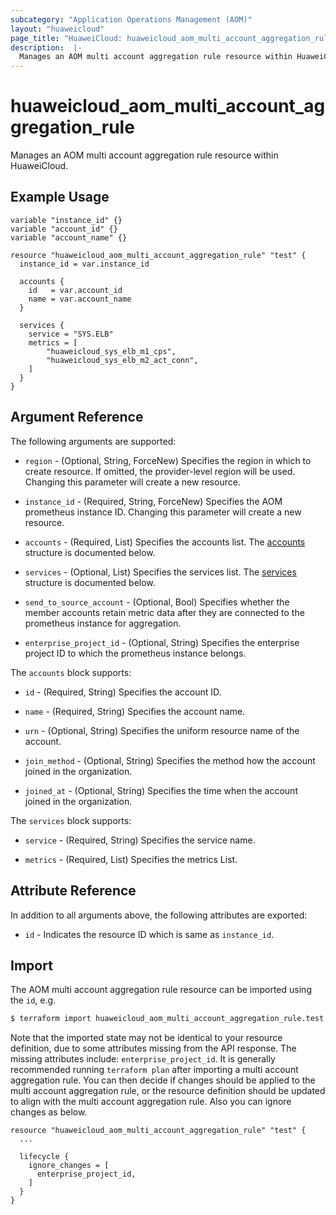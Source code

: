 ```yaml
---
subcategory: "Application Operations Management (AOM)"
layout: "huaweicloud"
page_title: "HuaweiCloud: huaweicloud_aom_multi_account_aggregation_rule"
description:  |-
  Manages an AOM multi account aggregation rule resource within HuaweiCloud.
---
```


# huaweicloud_aom_multi_account_aggregation_rule

Manages an AOM multi account aggregation rule resource within HuaweiCloud.

## Example Usage

```hcl
variable "instance_id" {}
variable "account_id" {}
variable "account_name" {}

resource "huaweicloud_aom_multi_account_aggregation_rule" "test" {
  instance_id = var.instance_id

  accounts {
    id   = var.account_id
    name = var.account_name
  }

  services {
    service = "SYS.ELB"
    metrics = [
        "huaweicloud_sys_elb_m1_cps",
        "huaweicloud_sys_elb_m2_act_conn",
    ]
  }
}
```

## Argument Reference

The following arguments are supported:

* `region` - (Optional, String, ForceNew) Specifies the region in which to create resource.
  If omitted, the provider-level region will be used. Changing this parameter will create a new resource.

* `instance_id` - (Required, String, ForceNew) Specifies the AOM prometheus instance ID.
  Changing this parameter will create a new resource.

* `accounts` - (Required, List) Specifies the accounts list.
  The [accounts](#accounts_struct) structure is documented below.

* `services` - (Optional, List) Specifies the services list.
  The [services](#services_struct) structure is documented below.

* `send_to_source_account` - (Optional, Bool) Specifies whether the member accounts retain metric data after they are
  connected to the prometheus instance for aggregation.

* `enterprise_project_id` - (Optional, String) Specifies the enterprise project ID to which the prometheus instance belongs.

<a name="accounts_struct"></a>
The `accounts` block supports:

* `id` - (Required, String) Specifies the account ID.

* `name` - (Required, String) Specifies the account name.

* `urn` - (Optional, String) Specifies the uniform resource name of the account.

* `join_method` - (Optional, String) Specifies the method how the account joined in the organization.

* `joined_at` - (Optional, String) Specifies the time when the account joined in the organization.

<a name="services_struct"></a>
The `services` block supports:

* `service` - (Required, String) Specifies the service name.

* `metrics` - (Required, List) Specifies the metrics List.

## Attribute Reference

In addition to all arguments above, the following attributes are exported:

* `id` - Indicates the resource ID which is same as `instance_id`.

## Import

The AOM multi account aggregation rule resource can be imported using the `id`, e.g.

```bash
$ terraform import huaweicloud_aom_multi_account_aggregation_rule.test <id>
```

Note that the imported state may not be identical to your resource definition, due to some attributes missing from
the API response. The missing attributes include: `enterprise_project_id`.
It is generally recommended running `terraform plan` after importing a multi account aggregation rule.
You can then decide if changes should be applied to the multi account aggregation rule, or the resource definition
should be updated to align with the multi account aggregation rule. Also you can ignore changes as below.

```hcl
resource "huaweicloud_aom_multi_account_aggregation_rule" "test" {
  ...

  lifecycle {
    ignore_changes = [
      enterprise_project_id,
    ]
  }
}
```

